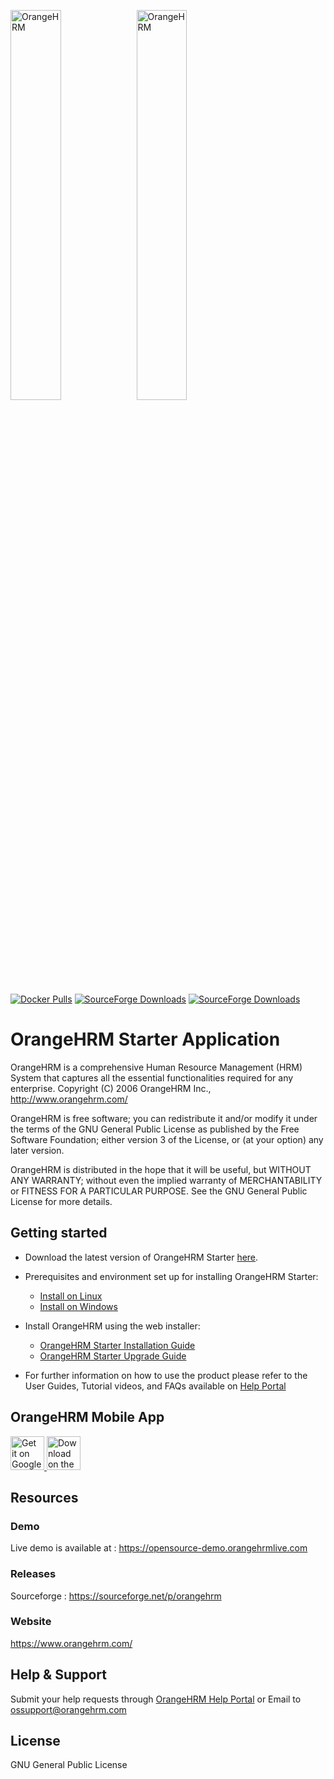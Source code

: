 <img width="40%" alt='OrangeHRM' src='https://raw.githubusercontent.com/wiki/orangehrm/orangehrm/logos/logo.svg#gh-light-mode-only'/><img width="40%" alt='OrangeHRM' src='https://raw.githubusercontent.com/wiki/orangehrm/orangehrm/logos/logo_dark_mode.svg#gh-dark-mode-only'/>

[![Docker Pulls](https://img.shields.io/docker/pulls/orangehrm/orangehrm.svg)](https://hub.docker.com/r/orangehrm/orangehrm) [![SourceForge Downloads](https://img.shields.io/sourceforge/dm/orangehrm.svg)](https://sourceforge.net/projects/orangehrm/) [![SourceForge Downloads](https://img.shields.io/sourceforge/dt/orangehrm.svg)](https://sourceforge.net/projects/orangehrm/)

# OrangeHRM Starter Application

OrangeHRM is a comprehensive Human Resource Management (HRM) System that captures all the essential functionalities required for any enterprise. Copyright (C) 2006 OrangeHRM Inc., http://www.orangehrm.com/

OrangeHRM is free software; you can redistribute it and/or modify it under the terms of the GNU General Public License as published by the Free Software Foundation; either version 3 of the License, or (at your option) any later version.

OrangeHRM is distributed in the hope that it will be useful, but WITHOUT ANY WARRANTY; without even the implied warranty of MERCHANTABILITY or FITNESS FOR A PARTICULAR PURPOSE. See the GNU General Public License for more details.

## Getting started

- Download the latest version of OrangeHRM Starter [here](https://sourceforge.net/projects/orangehrm/files/latest/download).

- Prerequisites and environment set up for installing OrangeHRM Starter:
  - [Install on Linux](https://starterhelp.orangehrm.com/hc/en-us/articles/6187572000540-Prerequisites-for-installing-OrangeHRM-Starter-in-Linux)
  - [Install on Windows](https://starterhelp.orangehrm.com/hc/en-us/articles/6187576427804-Prerequisites-for-installing-OrangeHRM-Starter-in-Windows)

- Install OrangeHRM using the web installer:
  - [OrangeHRM Starter Installation Guide](https://starterhelp.orangehrm.com/hc/en-us/articles/5295915003666-OrangeHRM-Starter-Installation-Guide)
  - [OrangeHRM Starter Upgrade Guide](https://starterhelp.orangehrm.com/hc/en-us/articles/6937346912402-OrangeHRM-Starter-Upgrade-Guide-For-5x-versions-)

- For further information on how to use the product please refer to the User Guides, Tutorial videos, and FAQs available on [Help Portal](https://starterhelp.orangehrm.com)

## OrangeHRM Mobile App

<a href="https://play.google.com/store/apps/details?id=com.orangehrm.opensource" target="_blank">
<img height="54" alt='Get it on Google Play'
    src='https://raw.githubusercontent.com/wiki/orangehrm/orangehrm/mobile/play_store_cropped_en_US_2022_08_04.png'/>
</a>
<a href="https://apps.apple.com/us/app/orangehrm/id1527247547" target="_blank">
<img height="54" alt='Download on the App Store'
    src='https://raw.githubusercontent.com/wiki/orangehrm/orangehrm/mobile/app_store_en_US.svg'/>
</a>

## Resources

### Demo
Live demo is available at : https://opensource-demo.orangehrmlive.com

### Releases
Sourceforge : https://sourceforge.net/p/orangehrm

### Website
https://www.orangehrm.com/

## Help & Support
Submit your help requests through [OrangeHRM Help Portal](https://starterhelp.orangehrm.com/hc/en-us/requests/new) or Email to [ossupport@orangehrm.com](mailto:ossupport@orangehrm.com)

## License 
GNU General Public License
